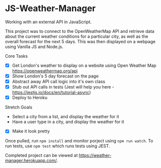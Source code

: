 # JS-Weather-Manager   

Working with an external API in JavaScript.

This project was to connect to the OpenWeatherMap API and retrieve data about the current weather conditions for a particular city, as well as the overall forecast for the next 5 days. This was then displayed on a webpage using Vanilla JS and Node.js.

Core Tasks  
- [x] Get London's weather to display on a website using Open Weather Map https://openweathermap.org/api  
- [x] Show London's 5 day forecast on the page  
- [x] Abstract away API call logic into it's own class  
- [x] Stub out API calls in tests (Jest will help you here - https://jestjs.io/docs/en/tutorial-async)  
- [x] Deploy to Heroku  

Stretch Goals  
- Select a city from a list, and display the weather for it  
- Have a user type in a city, and display the weather for it  
- [x] Make it look pretty  

Once pulled, run `npm install` and monitor porject using `npm run watch`. To run tests, use `npm test` which runs tests using JEST.

Completed project can be viewed at https://weather-manager.herokuapp.com/.
